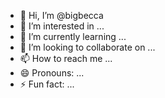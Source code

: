 - 👋 Hi, I’m @bigbecca
- 👀 I’m interested in ...
- 🌱 I’m currently learning ...
- 💞️ I’m looking to collaborate on ...
- 📫 How to reach me ...
- 😄 Pronouns: ...
- ⚡ Fun fact: ...

<!---
bigbecca/bigbecca is a ✨ special ✨ repository because its `README.md` (this file) appears on your GitHub profile.
You can click the Preview link to take a look at your changes.
--->
